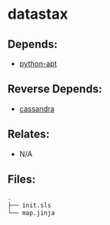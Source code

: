 # datastax

## Depends:

  -  [python-apt](/salt/python-apt)

## Reverse Depends:

  -  [cassandra](/salt/cassandra)

## Relates:

  -  N/A

## Files:

```bash
.
├── init.sls
└── map.jinja
```
